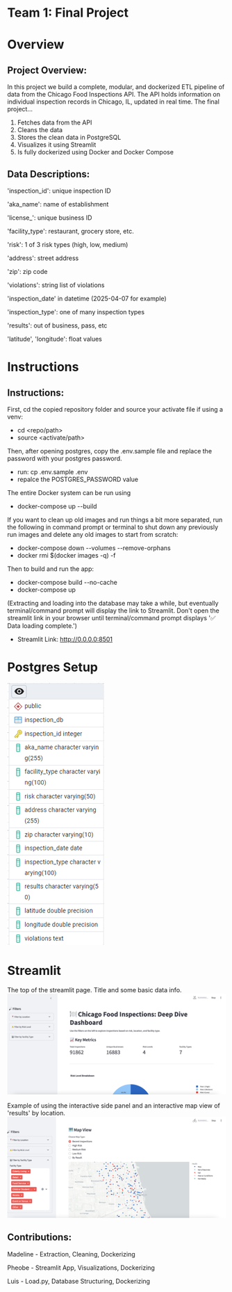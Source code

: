 # Team 1: Final Project

# Overview

## $\textbf{Project Overview:}$
In this project we build a complete, modular, and dockerized ETL pipeline of data from the Chicago Food Inspections API. The API holds information on individual inspection records in Chicago, IL, updated in real time. The final project...

1. Fetches data from the API
2. Cleans the data
3. Stores the clean data in PostgreSQL
4. Visualizes it using Streamlit
5. Is fully dockerized using Docker and Docker Compose


## $\textbf{Data Descriptions:}$

'inspection_id': unique inspection ID

'aka_name': name of establishment

'license_': unique business ID

'facility_type': restaurant, grocery store, etc.

'risk': 1 of 3 risk types (high, low, medium) 

'address': street address 

'zip': zip code

'violations': string list of violations

'inspection_date' in datetime (2025-04-07 for example)

'inspection_type': one of many inspection types

'results': out of business, pass, etc

'latitude', 'longitude': float values

# Instructions
## $\textbf{Instructions:}$

First, cd the copied repository folder and source your activate file if using a venv:
- cd <repo/path>
- source <activate/path>

Then, after opening postgres, copy the .env.sample file and replace the password with your postgres password.
- run: cp .env.sample .env
- repalce the POSTGRES_PASSWORD value

The entire Docker system can be run using
- docker-compose up --build

If you want to clean up old images and run things a bit more separated, run the following in command prompt or terminal to shut down any previously run images and delete any old images to start from scratch:
- docker-compose down --volumes --remove-orphans
- docker rmi $(docker images -q) -f

Then to build and run the app:
- docker-compose build --no-cache
- docker-compose up
 
(Extracting and loading into the database may take a while, but eventually terminal/command prompt will display the link to Streamlit. Don't open the streamlit link in your browser until terminal/command prompt displays '✅ Data loading complete.')

- Streamlit Link: http://0.0.0.0:8501
# Postgres Setup
![Image](images/Postgres_Setup.png?raw=true)

# Streamlit 
The top of the streamlit page. Title and some basic data info.
![Image](images/streamlit1.png?raw=true)

Example of using the interactive side panel and an interactive map view of 'results' by location.
![Image](images/streamlit2.png?raw=true)

## $\textbf{Contributions:}$

Madeline - Extraction, Cleaning, Dockerizing

Pheobe - Streamlit App, Visualizations, Dockerizing

Luis - Load.py, Database Structuring, Dockerizing

